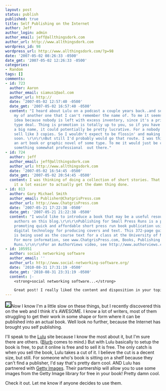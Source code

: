 ```yaml
---
layout: post
status: publish
published: true
title: Self Publishing on the Internet
author: Jeff
author_login: admin
author_email: jeff@allthingsdork.com
author_url: http://www.allthingsdork.com
wordpress_id: 98
wordpress_url: http://www.allthingsdork.com/?p=98
date: '2007-05-02 08:26:33 -0500'
date_gmt: '2007-05-02 12:26:33 -0500'
categories:
- Random
tags: []
comments:
- id: 723
  author: Aaron
  author_email: siamus1@aol.com
  author_url: http://
  date: '2007-05-02 12:57:40 -0500'
  date_gmt: '2007-05-02 16:57:40 -0500'
  content: "I heard about Lulu on a podcast a couple years back..and somebody told
    my of another one that I can't remember the name of. To me it seems like a great
    idea because nobody is left with excess inventory, since it's a print on demand
    type deal. Thing is promotion is totally up to you, so if you have somewhat of
    a big name, it could potentially be pretty lucrative. For a nobody like me, I'd
    sell like 3 copies. So I wouldn't expect to be flossin' and making it rain anytime
    soon. \r\n\r\nBut still I'd probably would go that route. I was thinking of creating
    an art book or graphic novel of some type. To me it would just be cool to have
    something somewhat professional  out there."
- id: 724
  author: jeff
  author_email: jeff@allthingsdork.com
  author_url: http://www.allthingsdork.com
  date: '2007-05-02 16:54:45 -0500'
  date_gmt: '2007-05-02 20:54:45 -0500'
  content: I was thinking of doing a collection of short stories. That would make
    it a lot easier to actually get the damn thing done.
- id: 813
  author: Gary Michael Smith
  author_email: Publisher@ChatgrisPress.com
  author_url: http://www.ChatgrisPress.com
  date: '2007-05-21 17:22:38 -0500'
  date_gmt: '2007-05-21 21:22:38 -0500'
  content: "I would like to introduce a book that may be a useful resource to would-be
    authors on this blog.\r\n\r\nPublishing for Small Press Runs is a pioneering book
    promoting quick and affordable short press run book publication using the latest
    digital technology for producing covers and text. This 372-page guide currently
    is being used as the course text for a class at the University of New Orleans.
    For more information, see www.ChatgrisPress.com, Books, Publishing for Small Press
    Runs.\r\n\r\nFor an AuthorViews video, see http://www.authorviews.com/authors/smith/video.php."
- id: 105951
  author: social networking software
  author_email: ''
  author_url: http://www.social-networking-software.org/
  date: '2010-08-31 17:31:19 -0500'
  date_gmt: '2010-08-31 23:31:19 -0500'
  content: |-
    <strong>social networking software...</strong>

    Great post! I really liked the content and disposition in your topic!...
---
```

<p><img src="images/BOOKS1.jpg" class="right" border="2">Now I know I'm a little slow on these things, but I recently discovered this on the web and I think it's AWESOME. I know a lot of writers, most of them struggling to get their work in some shape or form where it can be published into an actual book. Well look no further, because the Internet has brought you self publishing.</p>
<p>I'll speak to the <a href="http://www.lulu.com">Lulu</a> site because I know the most about it, but I'm sure there are others. (<a href="http://www.blurb.com">Blurb</a> comes to mind.) But with Lulu basically to setup the book is free, to put it online is free and to sell it is free. The only catch is when you sell the book, Lulu takes a cut of it. I believe the cut is a decent size, but still. For someone who's book is sitting on a shelf because they can't find a publisher, I'd say that's pretty darn cool. AND Lulu has partnered with <a href="http://www.gettyimages.com">Getty Images</a>. Their partnership will allow you to use some images from the Getty Image library for free in your book! Pretty damn cool.</p>
<p>Check it out. Let me know if anyone decides to use them. </p>
